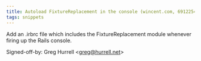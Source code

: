 ```yaml
---
title: Autoload FixtureReplacement in the console (wincent.com, 6912254)
tags: snippets
---
```


Add an .irbrc file which includes the FixtureReplacement module whenever firing up the Rails console.

Signed-off-by: Greg Hurrell &lt;greg@hurrell.net&gt;
